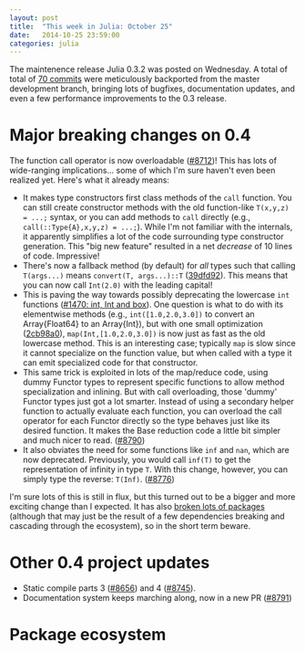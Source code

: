 ```yaml
---
layout: post
title:  "This week in Julia: October 25"
date:   2014-10-25 23:59:00
categories: julia
---
```


The maintenence release Julia 0.3.2 was posted on Wednesday.  A total of  total of [70 commits](https://github.com/JuliaLang/julia/compare/c03f413...8227746)  were meticulously backported from the master development branch, bringing lots of bugfixes, documentation updates, and even a few performance improvements to the 0.3 release.  

# Major breaking changes on 0.4

The function call operator is now overloadable ([#8712](https://github.com/JuliaLang/julia/pull/8712))!  This has lots of wide-ranging implications... some of which I'm sure haven't even been realized yet.  Here's what it already means:

* It makes type constructors first class methods of the `call` function.  You can still create constructor methods with the old function-like `T(x,y,z) = ...;` syntax, or you can add methods to `call` directly (e.g., `call(::Type{A},x,y,z) = ...;`).  While I'm not familiar with the internals, it apparently simplifies a lot of the code surrounding type constructor generation.  This "big new feature" resulted in a net *decrease* of 10 lines of code.  Impressive!
* There's now a fallback method (by default) for *all* types such that calling `T(args...)` means `convert(T, args...)::T` ([39dfd92](https://github.com/JuliaLang/julia/commit/39dfd9282baf4b0402001149ce759c2db6c660cc)).  This means that you can now call `Int(2.0)` with the leading capital!
* This is paving the way towards possibly deprecating the lowercase `int` functions ([#1470: int, Int and box](https://github.com/JuliaLang/julia/issues/1470)).  One question is what to do with its elementwise methods (e.g., `int([1.0,2.0,3.0])` to convert an Array{Float64} to an Array{Int}), but with one small optimization ([2cb98a0](https://github.com/JuliaLang/julia/commit/2cb98a08cfa5c61ce5bb56c4a560a9b749dda186)), `map(Int,[1.0,2.0,3.0])` is now just as fast as the old lowercase method.  This is an interesting case; typically `map` is slow since it cannot specialize on the function value, but when called with a type it can emit specialized code for that constructor.
* This same trick is exploited in lots of the map/reduce code, using dummy Functor types to represent specific functions to allow method specialization and inlining.  But with call overloading, those 'dummy' Functor types just got a lot smarter. Instead of using a secondary helper function to actually evaluate each function, you can overload the call operator for each Functor directly so the type behaves just like its desired function.  It makes the Base reduction code a little bit simpler and much nicer to read. ([#8790](https://github.com/JuliaLang/julia/pull/8790))
* It also obviates the need for some functions like `inf` and `nan`, which are now deprecated.  Previously, you would call `inf(T)` to get the representation of infinity in type `T`.  With this change, however, you can simply type the reverse: `T(Inf)`. ([#8776](https://github.com/JuliaLang/julia/pull/8776))

I'm sure lots of this is still in flux, but this turned out to be a bigger and more exciting change than I expected.  It has also [broken lots of packages](https://groups.google.com/d/msg/julia-users/F0cJ2KOkXfQ/efWVr_OzptkJ) (although that may just be the result of a few dependencies breaking and cascading through the ecosystem), so in the short term beware.

# Other 0.4 project updates

* Static compile parts 3 ([#8656](https://github.com/JuliaLang/julia/pull/8656)) and 4 ([#8745](https://github.com/JuliaLang/julia/pull/8745)).
* Documentation system keeps marching along, now in a new PR ([#8791](https://github.com/JuliaLang/julia/pull/8791))

# Package ecosystem

